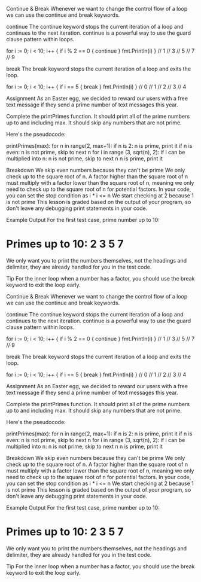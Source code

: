 Continue & Break
Whenever we want to change the control flow of a loop we can use the continue and break keywords.

continue
The continue keyword stops the current iteration of a loop and continues to the next iteration. continue is a powerful way to use the guard clause pattern within loops.

for i := 0; i < 10; i++ {
  if i % 2 == 0 {
    continue
  }
  fmt.Println(i)
}
// 1
// 3
// 5
// 7
// 9

break
The break keyword stops the current iteration of a loop and exits the loop.

for i := 0; i < 10; i++ {
  if i == 5 {
    break
  }
  fmt.Println(i)
}
// 0
// 1
// 2
// 3
// 4

Assignment
As an Easter egg, we decided to reward our users with a free text message if they send a prime number of text messages this year.

Complete the printPrimes function. It should print all of the prime numbers up to and including max. It should skip any numbers that are not prime.

Here's the pseudocode:

printPrimes(max):
  for n in range(2, max+1):
    if n is 2:
      n is prime, print it
    if n is even:
      n is not prime, skip to next n
    for i in range (3, sqrt(n), 2):
      if i can be multiplied into n:
        n is not prime, skip to next n
    n is prime, print it

Breakdown
We skip even numbers because they can't be prime
We only check up to the square root of n. A factor higher than the square root of n must multiply with a factor lower than the square root of n, meaning we only need to check up to the square root of n for potential factors.
In your code, you can set the stop condition as i * i <= n
We start checking at 2 because 1 is not prime
This lesson is graded based on the output of your program, so don't leave any debugging print statements in your code.

Example Output
For the first test case, prime number up to 10:

Primes up to 10:
2
3
5
7
===============================================================

We only want you to print the numbers themselves, not the headings and delimiter, they are already handled for you in the test code.

Tip
For the inner loop when a number has a factor, you should use the break keyword to exit the loop early.




Continue & Break
Whenever we want to change the control flow of a loop we can use the continue and break keywords.

continue
The continue keyword stops the current iteration of a loop and continues to the next iteration. continue is a powerful way to use the guard clause pattern within loops.

for i := 0; i < 10; i++ {
  if i % 2 == 0 {
    continue
  }
  fmt.Println(i)
}
// 1
// 3
// 5
// 7
// 9

break
The break keyword stops the current iteration of a loop and exits the loop.

for i := 0; i < 10; i++ {
  if i == 5 {
    break
  }
  fmt.Println(i)
}
// 0
// 1
// 2
// 3
// 4

Assignment
As an Easter egg, we decided to reward our users with a free text message if they send a prime number of text messages this year.

Complete the printPrimes function. It should print all of the prime numbers up to and including max. It should skip any numbers that are not prime.

Here's the pseudocode:

printPrimes(max):
  for n in range(2, max+1):
    if n is 2:
      n is prime, print it
    if n is even:
      n is not prime, skip to next n
    for i in range (3, sqrt(n), 2):
      if i can be multiplied into n:
        n is not prime, skip to next n
    n is prime, print it

Breakdown
We skip even numbers because they can't be prime
We only check up to the square root of n. A factor higher than the square root of n must multiply with a factor lower than the square root of n, meaning we only need to check up to the square root of n for potential factors.
In your code, you can set the stop condition as i * i <= n
We start checking at 2 because 1 is not prime
This lesson is graded based on the output of your program, so don't leave any debugging print statements in your code.

Example Output
For the first test case, prime number up to 10:

Primes up to 10:
2
3
5
7
===============================================================

We only want you to print the numbers themselves, not the headings and delimiter, they are already handled for you in the test code.

Tip
For the inner loop when a number has a factor, you should use the break keyword to exit the loop early.




